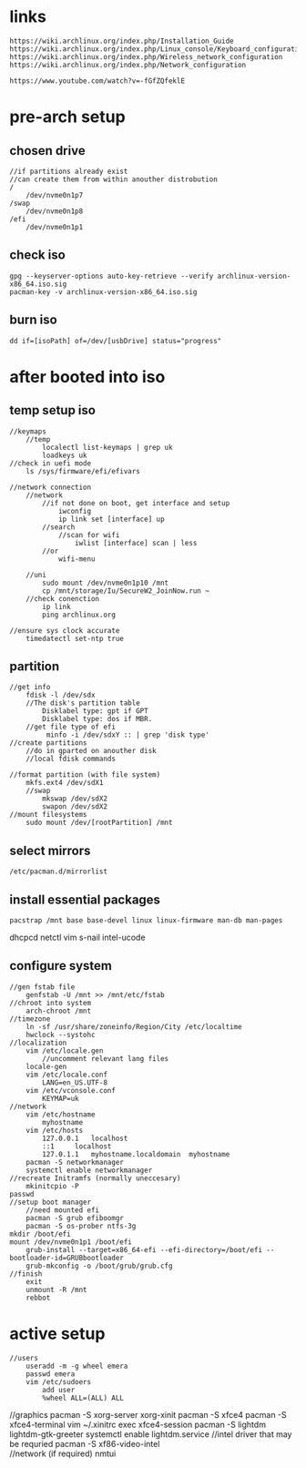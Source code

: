 # links 
    https://wiki.archlinux.org/index.php/Installation_Guide
    https://wiki.archlinux.org/index.php/Linux_console/Keyboard_configuration
    https://wiki.archlinux.org/index.php/Wireless_network_configuration
    https://wiki.archlinux.org/index.php/Network_configuration

    https://www.youtube.com/watch?v=-fGfZQfeklE

# pre-arch setup
## chosen drive 
    //if partitions already exist
    //can create them from within anouther distrobution
    /
        /dev/nvme0n1p7
    /swap        
        /dev/nvme0n1p8
    /efi 
        /dev/nvme0n1p1   
## check iso
    gpg --keyserver-options auto-key-retrieve --verify archlinux-version-x86_64.iso.sig
    pacman-key -v archlinux-version-x86_64.iso.sig
## burn iso 
    dd if=[isoPath] of=/dev/[usbDrive] status="progress"

# after booted into iso
## temp setup iso
    //keymaps 
        //temp
            localectl list-keymaps | grep uk 
            loadkeys uk
    //check in uefi mode
        ls /sys/firmware/efi/efivars

    //network connection
        //network 
            //if not done on boot, get interface and setup
                iwconfig
                ip link set [interface] up
            //search 
                //scan for wifi
                    iwlist [interface] scan | less
            //or 
                wifi-menu
                
        //uni
            sudo mount /dev/nvme0n1p10 /mnt
            cp /mnt/storage/Iu/SecureW2_JoinNow.run ~
        //check conenction
            ip link
            ping archlinux.org

    //ensure sys clock accurate 
        timedatectl set-ntp true

## partition
    //get info 
        fdisk -l /dev/sdx 
        //The disk's partition table 
            Disklabel type: gpt if GPT
            Disklabel type: dos if MBR.
        //get file type of efi
             minfo -i /dev/sdxY :: | grep 'disk type'
    //create partitions 
        //do in gparted on anouther disk
        //local fdisk commands
    
    //format partition (with file system)
        mkfs.ext4 /dev/sdX1
        //swap
            mkswap /dev/sdX2
            swapon /dev/sdX2
    //mount filesystems
        sudo mount /dev/[rootPartition] /mnt  
## select mirrors 
    /etc/pacman.d/mirrorlist
## install essential packages
    pacstrap /mnt base base-devel linux linux-firmware man-db man-pages
dhcpcd netctl vim s-nail intel-ucode

## configure system
    //gen fstab file
        genfstab -U /mnt >> /mnt/etc/fstab
    //chroot into system
        arch-chroot /mnt
    //timezone
        ln -sf /usr/share/zoneinfo/Region/City /etc/localtime
        hwclock --systohc
    //localization
        vim /etc/locale.gen
            //uncomment relevant lang files 
        locale-gen
        vim /etc/locale.conf
            LANG=en_US.UTF-8
        vim /etc/vconsole.conf
            KEYMAP=uk
    //network
        vim /etc/hostname
            myhostname
        vim /etc/hosts
            127.0.0.1	localhost
            ::1		localhost
            127.0.1.1	myhostname.localdomain	myhostname
        pacman -S networkmanager
        systemctl enable networkmanager
    //recreate Initramfs (normally uneccesary) 
        mkinitcpio -P
    passwd
    //setup boot manager
        //need mounted efi 
        pacman -S grub efiboomgr
        pacman -S os-prober ntfs-3g
	mkdir /boot/efi
	mount /dev/nvme0n1p1 /boot/efi
        grub-install --target=x86_64-efi --efi-directory=/boot/efi --bootloader-id=GRUBbootloader
        grub-mkconfig -o /boot/grub/grub.cfg
    //finish    
        exit
        unmount -R /mnt 
        rebbot
    
# active setup
    //users
        useradd -m -g wheel emera
        passwd emera
        vim /etc/sudoers
            add user        
            %wheel ALL=(ALL) ALL
   //graphics 
        pacman -S xorg-server xorg-xinit
        pacman -S xfce4
        pacman -S xfce4-terminal 
        vim ~/.xinitrc
            exec xfce4-session
        pacman -S lightdm lightdm-gtk-greeter
        systemctl enable lightdm.service
        //intel driver that may be requried
            pacman -S xf86-video-intel    
    //network (if required)
        nmtui
